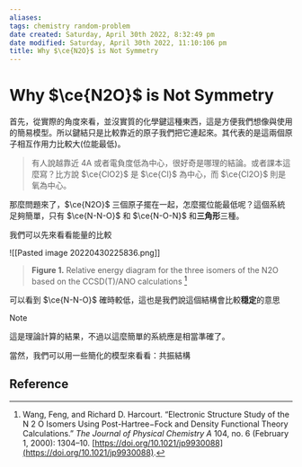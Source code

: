 ```yaml
---
aliases: 
tags: chemistry random-problem
date created: Saturday, April 30th 2022, 8:32:49 pm
date modified: Saturday, April 30th 2022, 11:10:106 pm
title: Why $\ce{N2O}$ is Not Symmetry
---
```

# Why $\ce{N2O}$ is Not Symmetry
首先，從實際的角度來看，並沒實質的化學鍵這種東西，這是方便我們想像與使用的簡易模型。所以鍵結只是比較靠近的原子我們把它連起來。其代表的是這兩個原子相互作用力比較大(位能最低)。
> 有人說越靠近 4A 或者電負度低為中心，很好奇是哪理的結論。或者課本這麼寫？比方說 $\ce{ClO2}$ 是 $\ce{Cl}$ 為中心，而 $\ce{Cl2O}$ 則是氧為中心。

那麼問題來了，$\ce{N2O}$ 三個原子擺在一起，怎麼擺位能最低呢？這個系統足夠簡單，只有 $\ce{N-N-O}$ 和 $\ce{N-O-N}$ 和**三角形**三種。

我們可以先來看看能量的比較

![[Pasted image 20220430225836.png]]
> **Figure 1.** Relative energy diagram for the three isomers of the N2O based on the CCSD(T)/ANO calculations [^1]

可以看到 $\ce{N-N-O}$ 確時較低，這也是我們說這個結構會比較**穏定**的意思

> [!Note]
> 這是理論計算的結果，不過以這麼簡單的系統應是相當準確了。

當然，我們可以用一些簡化的模型來看看：共振結構



## Reference

[^1]: Wang, Feng, and Richard D. Harcourt. “Electronic Structure Study of the N 2 O Isomers Using Post-Hartree−Fock and Density Functional Theory Calculations.” _The Journal of Physical Chemistry A_ 104, no. 6 (February 1, 2000): 1304–10. [https://doi.org/10.1021/jp9930088](https://doi.org/10.1021/jp9930088).